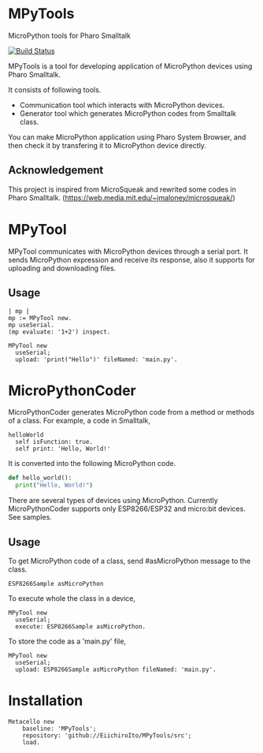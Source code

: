 # MPyTools
MicroPython tools for Pharo Smalltalk

[![Build Status](https://app.travis-ci.com/EiichiroIto/MPyTools.svg?branch=master)](https://app.travis-ci.com/EiichiroIto/MPyTools)

MPyTools is a tool for developing application of MicroPython devices using Pharo Smalltalk.

It consists of following tools.

* Communication tool which interacts with MicroPython devices.
* Generator tool which generates MicroPython codes from Smalltalk class.

You can make MicroPython application using Pharo System Browser, and then check it by transfering it to MicroPython device directly.

## Acknowledgement

This project is inspired from MicroSqueak and rewrited some codes in Pharo Smalltalk. (https://web.media.mit.edu/~jmaloney/microsqueak/)

# MPyTool
MPyTool communicates with MicroPython devices through a serial port. It sends MicroPython expression and receive its response, also it supports for uploading and downloading files.

## Usage

```Smalltalk
| mp |
mp := MPyTool new.
mp useSerial.
(mp evaluate: '1+2') inspect.
```

```Smalltalk
MPyTool new
  useSerial;
  upload: 'print("Hello")' fileNamed: 'main.py'.
```

# MicroPythonCoder
MicroPythonCoder generates MicroPython code from a method or methods of a class.
For example, a code in Smalltalk,

```Smalltalk
helloWorld
  self isFunction: true.
  self print: 'Hello, World!'
```

It is converted into the following MicroPython code.

```Python
def hello_world():
  print("Hello, World!")
```

There are several types of devices using MicroPython. Currently MicroPythonCoder supports only ESP8266/ESP32 and micro:bit devices. See samples.

## Usage
To get MicroPython code of a class, send #asMicroPython message to the class.

```smalltalk
ESP8266Sample asMicroPython
```

To execute whole the class in a device,

```smalltalk
MPyTool new
  useSerial;
  execute: ESP8266Sample asMicroPython.
```

To store the code as a 'main.py' file,

```smalltalk
MPyTool new
  useSerial;
  upload: ESP8266Sample asMicroPython fileNamed: 'main.py'.
```

# Installation

```smalltalk
Metacello new
    baseline: 'MPyTools';
    repository: 'github://EiichiroIto/MPyTools/src';
    load.
````
